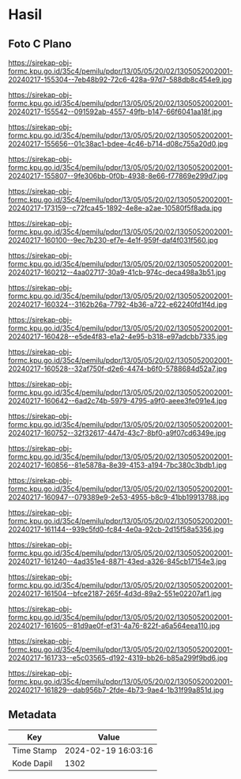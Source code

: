 # Hasil

## Foto C Plano

https://sirekap-obj-formc.kpu.go.id/35c4/pemilu/pdpr/13/05/05/20/02/1305052002001-20240217-155304--7eb48b92-72c6-428a-97d7-588db8c454e9.jpg

https://sirekap-obj-formc.kpu.go.id/35c4/pemilu/pdpr/13/05/05/20/02/1305052002001-20240217-155542--091592ab-4557-49fb-b147-66f6041aa18f.jpg

https://sirekap-obj-formc.kpu.go.id/35c4/pemilu/pdpr/13/05/05/20/02/1305052002001-20240217-155656--01c38ac1-bdee-4c46-b714-d08c755a20d0.jpg

https://sirekap-obj-formc.kpu.go.id/35c4/pemilu/pdpr/13/05/05/20/02/1305052002001-20240217-155807--9fe306bb-0f0b-4938-8e66-f77869e299d7.jpg

https://sirekap-obj-formc.kpu.go.id/35c4/pemilu/pdpr/13/05/05/20/02/1305052002001-20240217-173159--c72fca45-1892-4e8e-a2ae-10580f5f8ada.jpg

https://sirekap-obj-formc.kpu.go.id/35c4/pemilu/pdpr/13/05/05/20/02/1305052002001-20240217-160100--9ec7b230-ef7e-4e1f-959f-daf4f031f560.jpg

https://sirekap-obj-formc.kpu.go.id/35c4/pemilu/pdpr/13/05/05/20/02/1305052002001-20240217-160212--4aa02717-30a9-41cb-974c-deca498a3b51.jpg

https://sirekap-obj-formc.kpu.go.id/35c4/pemilu/pdpr/13/05/05/20/02/1305052002001-20240217-160324--3162b26a-7792-4b36-a722-e62240fd1f4d.jpg

https://sirekap-obj-formc.kpu.go.id/35c4/pemilu/pdpr/13/05/05/20/02/1305052002001-20240217-160428--e5de4f83-e1a2-4e95-b318-e97adcbb7335.jpg

https://sirekap-obj-formc.kpu.go.id/35c4/pemilu/pdpr/13/05/05/20/02/1305052002001-20240217-160528--32af750f-d2e6-4474-b6f0-5788684d52a7.jpg

https://sirekap-obj-formc.kpu.go.id/35c4/pemilu/pdpr/13/05/05/20/02/1305052002001-20240217-160642--6ad2c74b-5979-4795-a9f0-aeee3fe091e4.jpg

https://sirekap-obj-formc.kpu.go.id/35c4/pemilu/pdpr/13/05/05/20/02/1305052002001-20240217-160752--32f32617-447d-43c7-8bf0-a9f07cd6349e.jpg

https://sirekap-obj-formc.kpu.go.id/35c4/pemilu/pdpr/13/05/05/20/02/1305052002001-20240217-160856--81e5878a-8e39-4153-a194-7bc380c3bdb1.jpg

https://sirekap-obj-formc.kpu.go.id/35c4/pemilu/pdpr/13/05/05/20/02/1305052002001-20240217-160947--079389e9-2e53-4955-b8c9-41bb19913788.jpg

https://sirekap-obj-formc.kpu.go.id/35c4/pemilu/pdpr/13/05/05/20/02/1305052002001-20240217-161144--939c5fd0-fc84-4e0a-92cb-2d15f58a5356.jpg

https://sirekap-obj-formc.kpu.go.id/35c4/pemilu/pdpr/13/05/05/20/02/1305052002001-20240217-161240--4ad351e4-8871-43ed-a326-845cb17154e3.jpg

https://sirekap-obj-formc.kpu.go.id/35c4/pemilu/pdpr/13/05/05/20/02/1305052002001-20240217-161504--bfce2187-265f-4d3d-89a2-551e02207af1.jpg

https://sirekap-obj-formc.kpu.go.id/35c4/pemilu/pdpr/13/05/05/20/02/1305052002001-20240217-161605--81d9ae0f-ef31-4a76-822f-a6a564eea110.jpg

https://sirekap-obj-formc.kpu.go.id/35c4/pemilu/pdpr/13/05/05/20/02/1305052002001-20240217-161733--e5c03565-d192-4319-bb26-b85a299f9bd6.jpg

https://sirekap-obj-formc.kpu.go.id/35c4/pemilu/pdpr/13/05/05/20/02/1305052002001-20240217-161829--dab956b7-2fde-4b73-9ae4-1b31f99a851d.jpg


## Metadata

| Key        | Value               |
| ---------- | ------------------- |
| Time Stamp | 2024-02-19 16:03:16 |
| Kode Dapil | 1302                |



